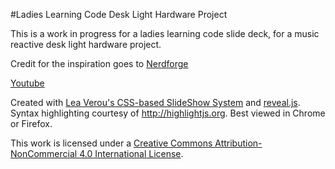 #Ladies Learning Code Desk Light Hardware Project


This is a work in progress for a ladies learning code slide deck, for a music reactive desk light hardware project.

Credit for the inspiration goes to <a href="https://www.patreon.com/nerdforge/memberships"> Nerdforge</a>


<a href = "https://www.youtube.com/watch?v=5oRir4dck_w"> Youtube</a>

Created with <a href="https://github.com/LeaVerou/csss/sample-slideshow.html">Lea Verou's CSS-based SlideShow System</a> and <a href="http://lab.hakim.se/reveal-js/">reveal.js</a>. Syntax highlighting courtesy of http://highlightjs.org. Best viewed in Chrome or Firefox.


This work is licensed under a <a rel="license" href="http://creativecommons.org/licenses/by-nc/4.0/">Creative Commons Attribution-NonCommercial 4.0 International License</a>.

